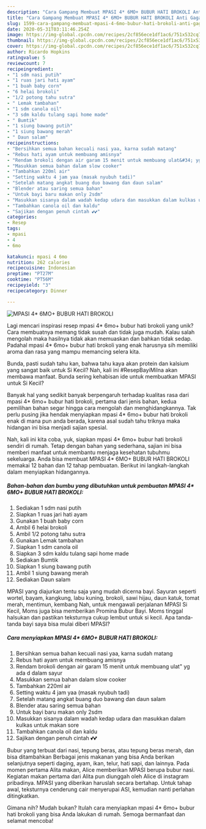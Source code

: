```yaml
---
description: "Cara Gampang Membuat MPASI 4* 6MO+ BUBUR HATI BROKOLI Anti Gagal"
title: "Cara Gampang Membuat MPASI 4* 6MO+ BUBUR HATI BROKOLI Anti Gagal"
slug: 1599-cara-gampang-membuat-mpasi-4-6mo-bubur-hati-brokoli-anti-gagal
date: 2020-05-31T03:11:46.254Z
image: https://img-global.cpcdn.com/recipes/2cf856ece1df1ac6/751x532cq70/mpasi-4-6mo-bubur-hati-brokoli-foto-resep-utama.jpg
thumbnail: https://img-global.cpcdn.com/recipes/2cf856ece1df1ac6/751x532cq70/mpasi-4-6mo-bubur-hati-brokoli-foto-resep-utama.jpg
cover: https://img-global.cpcdn.com/recipes/2cf856ece1df1ac6/751x532cq70/mpasi-4-6mo-bubur-hati-brokoli-foto-resep-utama.jpg
author: Ricardo Hopkins
ratingvalue: 5
reviewcount: 7
recipeingredient:
- "1 sdm nasi putih"
- "1 ruas jari hati ayam"
- "1 buah baby corn"
- "6 helai brokoli"
- "1/2 potong tahu sutra"
- " Lemak tambahan"
- "1 sdm canola oil"
- "3 sdm kaldu tulang sapi home made"
- " Bumtik"
- "1 siung bawang putih"
- "1 siung bawang merah"
- " Daun salam"
recipeinstructions:
- "Bersihkan semua bahan kecuali nasi yaa, karna sudah matang"
- "Rebus hati ayam untuk membuang amisnya"
- "Rendam brokoli dengan air garam 15 menit untuk membuang ulat&#34; yg ada d dalam sayur"
- "Masukkan semua bahan dalam slow cooker"
- "Tambahkan 220ml air"
- "Setting waktu 4 jam yaa (masak nyubuh tadi)"
- "Setelah matang angkat buang duo bawang dan daun salam"
- "Blender atau saring semua bahan"
- "Untuk bayi baru makan only 2sdm"
- "Masukkan sisanya dalam wadah kedap udara dan masukkan dalam kulkas untuk makan sore"
- "Tambahkan canola oil dan kaldu"
- "Sajikan dengan penuh cintah 💕💕"
categories:
- Resep
tags:
- mpasi
- 4
- 6mo

katakunci: mpasi 4 6mo 
nutrition: 262 calories
recipecuisine: Indonesian
preptime: "PT27M"
cooktime: "PT56M"
recipeyield: "3"
recipecategory: Dinner

---
```



![MPASI 4* 6MO+ BUBUR HATI BROKOLI](https://img-global.cpcdn.com/recipes/2cf856ece1df1ac6/751x532cq70/mpasi-4-6mo-bubur-hati-brokoli-foto-resep-utama.jpg)

Lagi mencari inspirasi resep mpasi 4* 6mo+ bubur hati brokoli yang unik? Cara membuatnya memang tidak susah dan tidak juga mudah. Kalau salah mengolah maka hasilnya tidak akan memuaskan dan bahkan tidak sedap. Padahal mpasi 4* 6mo+ bubur hati brokoli yang enak harusnya sih memiliki aroma dan rasa yang mampu memancing selera kita.

Bunda, pasti sudah tahu kan, bahwa tahu kaya akan protein dan kalsium yang sangat baik untuk Si Kecil? Nah, kali ini ‪#ResepBayiMilna akan membawa manfaat. Bunda sering kehabisan ide untuk membuatkan MPASI untuk Si Kecil?

Banyak hal yang sedikit banyak berpengaruh terhadap kualitas rasa dari mpasi 4* 6mo+ bubur hati brokoli, pertama dari jenis bahan, kedua pemilihan bahan segar hingga cara mengolah dan menghidangkannya. Tak perlu pusing jika hendak menyiapkan mpasi 4* 6mo+ bubur hati brokoli enak di mana pun anda berada, karena asal sudah tahu triknya maka hidangan ini bisa menjadi sajian spesial.


Nah, kali ini kita coba, yuk, siapkan mpasi 4* 6mo+ bubur hati brokoli sendiri di rumah. Tetap dengan bahan yang sederhana, sajian ini bisa memberi manfaat untuk membantu menjaga kesehatan tubuhmu sekeluarga. Anda bisa membuat MPASI 4* 6MO+ BUBUR HATI BROKOLI memakai 12 bahan dan 12 tahap pembuatan. Berikut ini langkah-langkah dalam menyiapkan hidangannya.

<!--inarticleads1-->

##### Bahan-bahan dan bumbu yang dibutuhkan untuk pembuatan MPASI 4* 6MO+ BUBUR HATI BROKOLI:

1. Sediakan 1 sdm nasi putih
1. Siapkan 1 ruas jari hati ayam
1. Gunakan 1 buah baby corn
1. Ambil 6 helai brokoli
1. Ambil 1/2 potong tahu sutra
1. Gunakan  Lemak tambahan
1. Siapkan 1 sdm canola oil
1. Siapkan 3 sdm kaldu tulang sapi home made
1. Sediakan  Bumtik
1. Siapkan 1 siung bawang putih
1. Ambil 1 siung bawang merah
1. Sediakan  Daun salam


MPASI yang diajurkan tentu saja yang mudah dicerna bayi. Sayuran seperti wortel, bayam, kangkung, labu kuning, brokoli, sawi hijau, daun katuk, tomat merah, mentimun, kembang Nah, untuk mengawali perjalanan MPASI Si Kecil, Moms juga bisa memberikan Promina Bubur Bayi. Moms tinggal halsukan dan pastikan teksturnya cukup lembut untuk si kecil. Apa tanda-tanda bayi saya bisa mulai diberi MPASI? 

<!--inarticleads2-->

##### Cara menyiapkan MPASI 4* 6MO+ BUBUR HATI BROKOLI:

1. Bersihkan semua bahan kecuali nasi yaa, karna sudah matang
1. Rebus hati ayam untuk membuang amisnya
1. Rendam brokoli dengan air garam 15 menit untuk membuang ulat&#34; yg ada d dalam sayur
1. Masukkan semua bahan dalam slow cooker
1. Tambahkan 220ml air
1. Setting waktu 4 jam yaa (masak nyubuh tadi)
1. Setelah matang angkat buang duo bawang dan daun salam
1. Blender atau saring semua bahan
1. Untuk bayi baru makan only 2sdm
1. Masukkan sisanya dalam wadah kedap udara dan masukkan dalam kulkas untuk makan sore
1. Tambahkan canola oil dan kaldu
1. Sajikan dengan penuh cintah 💕💕


Bubur yang terbuat dari nasi, tepung beras, atau tepung beras merah, dan bisa ditambahkan Berbagai jenis makanan yang bisa Anda berikan selanjutnya seperti daging, ayam, ikan, telur, hati sapi, dan lainnya. Pada momen pertama Alita makan, Alice memberikan MPASI berupa bubur nasi. Kegiatan makan pertama dari Alita pun diunggah oleh Alice di instagram pribadinya. MPASI yang diberikan haruslah secara bertahap. Untuk tahap awal, teksturnya cenderung cair menyerupai ASI, kemudian nanti perlahan ditingkatkan. 

Gimana nih? Mudah bukan? Itulah cara menyiapkan mpasi 4* 6mo+ bubur hati brokoli yang bisa Anda lakukan di rumah. Semoga bermanfaat dan selamat mencoba!
